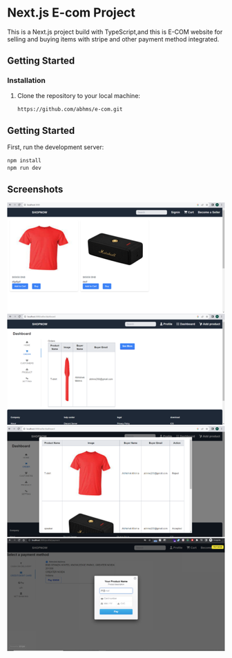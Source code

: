 # Next.js E-com Project

This is a Next.js project build with TypeScript,and this is E-COM website for selling and buying items with stripe and other payment method integrated.

## Getting Started


### Installation

1. Clone the repository to your local machine:

   ```bash
   https://github.com/abhms/e-com.git

## Getting Started

First, run the development server:

```bash
npm install
npm run dev
```
## Screenshots
![Seller](image.png)
![Seller Dashboard](image-1.png)
![Seller Order](image-2.png)
![Buyer Payment](image-3.png)